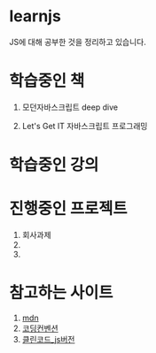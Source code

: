 # learnjs

JS에 대해 공부한 것을 정리하고 있습니다.


# 학습중인 책

1. 모던자바스크립트 deep dive

2. Let's Get IT 자바스크립트 프로그래밍

# 학습중인 강의

# 진행중인 프로젝트
1. 회사과제
2. 
3.

# 참고하는 사이트


1. [mdn](https://developer.mozilla.org/ko/docs/Web/JavaScript)
2. [코딩컨벤션](https://ui.toast.com/fe-guide/ko_CODING-CONVENTION)
3. [클린코드_js버전](https://github.com/qkraudghgh/clean-code-javascript-ko)